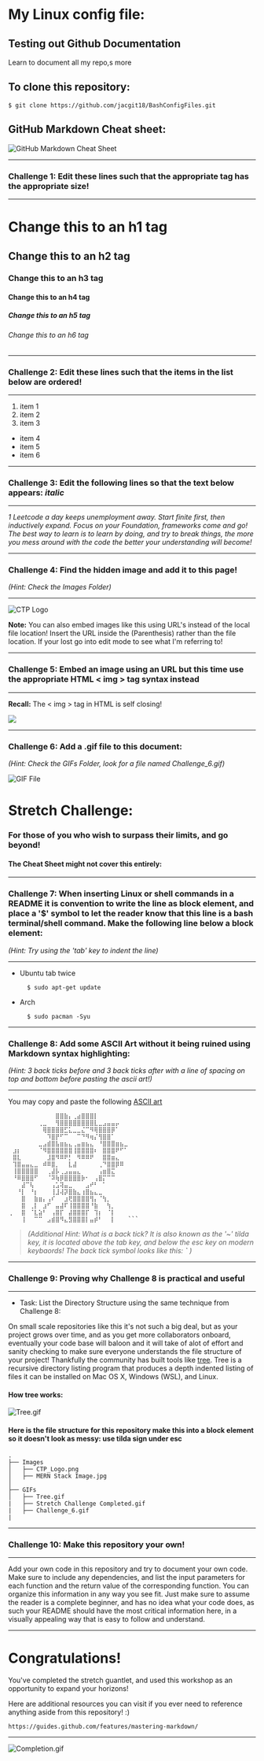 # My Linux config file:


## Testing out Github Documentation

Learn to document all my repo,s more 


## To clone this repository: 

    $ git clone https://github.com/jacgit18/BashConfigFiles.git

## GitHub Markdown Cheat sheet: 

![GitHub Markdown Cheat Sheet](/Images/Cheat_Sheet.png)

<hr>

### Challenge 1: Edit these lines such that the appropriate tag has the appropriate size! 

<hr>

# Change this to an h1 tag
## Change this to an h2 tag
### Change this to an h3 tag
#### Change this to an h4 tag
##### Change this to an h5 tag
###### Change this to an h6 tag

<hr>

### Challenge 2: Edit these lines such that the items in the list below are ordered! 

<hr>

1. item 1
2. item 2
3. item 3
- item 4
- item 5
- item 6

<hr>

### Challenge 3: Edit the following lines so that the text below appears: *italic*

<hr>

*1 Leetcode a day keeps unemployment away. Start finite first, then inductively expand. Focus on your Foundation, frameworks come and go! The best way to learn is to learn by doing, and try to break things, the more you mess around with the code the better your understanding will become!*
<hr>

### Challenge 4: Find the hidden image and add it to this page! 
*(Hint: Check the Images Folder)*

<hr>

![CTP Logo](/Images/CTP_Logo.jpg)

**Note:** You can also embed images like this using URL's instead of the local file location! 
Insert the URL inside the (Parenthesis) rather than the file location. 
If your lost go into edit mode to see what I'm referring to!

<hr>

### Challenge 5: Embed an image using an URL but this time use the appropriate HTML < img > tag syntax instead

<hr>

**Recall:** The < img > tag in HTML is self closing! 

<img src="https://i.pinimg.com/originals/7e/dc/1c/7edc1cf31629edd5b96e275a7d95d0e5.gif" />

<hr>

### Challenge 6: Add a .gif file to this document: 
*(Hint: Check the GIFs Folder, look for a file named Challenge_6.gif)* 

![ GIF File](/GIFs/Challenge_6.gif)

# Stretch Challenge: 
### For those of you who wish to surpass their limits, and go beyond!  
#### The Cheat Sheet might not cover this entirely:

<hr>

### Challenge 7: When inserting Linux or shell commands in a README it is convention to write the line as block element, and place a '$' symbol to let the reader know that this line is a bash terminal/shell command. Make the following line below a block element: 

*(Hint: Try using the 'tab' key to indent the line)*

<hr>

- Ubuntu tab twice
    
        $ sudo apt-get update

- Arch 

        $ sudo pacman -Syu

<hr>

### Challenge 8: Add some ASCII Art without it being ruined using Markdown syntax highlighting:
*(Hint: 3 back ticks before and 3 back ticks after with a line of spacing on top and bottom before pasting the ascii art!)*

<hr>

You may copy and paste the following <a href="https://www.twitchquotes.com/copypastas/3100">ASCII art</a>

```
⠀⠀⠀⠀⠀⠀⠀⠀⠀⠀⠀⣿⣿⣷⡄⢀⣴⣿⣿⣿⡇⠀⠀⠀⠀⠀⠀⠀
⠀⠀⠀⠀⠀⠀⠀⢀⣀⠀⠀⢻⣿⣿⣿⣿⣿⣿⣿⣿⣇⣀⣠⣤⣤⡤⠀⠀
⠀⠀⠀⠀⠀⠀⠀⠀⢿⣿⣿⣿⣿⣋⣅⣀⣀⣌⠉⠻⢿⣿⣿⣿⡿⠁⠀⠀
⠀⠀⠀⠀⠀⠀⠀⠀⠀⠹⣿⡟⠋⠉⠀⠀⠉⠙⠻⢶⡌⢻⣿⣿⠁⠀⠀⠀
⠀⠀⠀⠀⠀⠀⠀⣀⣠⣾⣿⣧⣶⣦⣄⢀⣤⣶⣦⣄⠀⠘⣿⣿⣿⣶⣦⣀
⠀⣰⡆⠀⠀⠀⠀⠈⠻⣿⣿⣿⣿⣿⣿⢸⣿⣿⣿⣿⠆⠀⣿⣿⣿⠟⠋⠁
⠀⣿⣇⠀⠀⠀⠀⠀⠀⣸⣿⠻⠿⠟⡃⠀⠻⠿⠿⠟⠀⠀⣿⣿⣶⣄⠀⠀
⠀⢹⣿⣤⣤⣄⣀⠀⠾⠿⣿⡀⠀⠀⣇⣼⠀⠀⠀⠀⠀⢀⠙⣿⣿⡿⠿⠀
⠀⢸⣿⣿⣿⣿⣿⠀⠀⢀⣼⡧⢀⣠⣤⣤⣄⠀⠀⠀⠀⢠⣶⣿⣍⠀⠀⠀
⠀⠘⠿⣿⣿⣿⠋⠀⠀⠈⠽⢷⡿⣿⣿⣿⣿⡷⠂⠀⢠⣿⡍⠉⠉⠀⠀⠀
⠀⠀⠀⣼⠉⢧⠀⠀⠀⠀⢠⣡⢽⣤⣀⠀⠀⠀⣠⠞⠃⠀⠁⠀⠀⠀⠀⠀
⠀⠀⠘⡇⠀⠘⡆⠀⠀⠀⢸⣸⢼⡽⣿⣷⣄⢰⣿⣦⣄⣀⠀⠀⠀⠀⠀⠀
⠀⠀⠀⣿⠀⠀⣷⣶⡄⢠⠎⠀⠀⣰⢟⣿⣿⣿⣿⢻⡄⠈⢳⡀⠀⠀⠀⠀
⠀⠀⠀⣿⠀⢀⡇⠀⣰⠋⠀⣤⣼⠏⢸⣿⣿⣿⣿⠘⣷⠀⠀⢳⡀⠀⠀⠀
⢀⠀⠀⣿⠀⠈⣇⣵⠃⠀⢠⣿⡏⠀⣼⣿⣿⣿⡏⠀⢹⡆⠀⠈⡇⠀⠀⠀
⠀⠀⠀⢸⠀⠀⠉⠉⠀⣠⣾⣿⠻⣄⣻⣿⣿⣿⡇⣤⡾⠃⠀⠀⡇⠀⠀⠀```

```

>*(Additional Hint: What is a back tick? It is also known as the '~' tilda key, 
it is located above the tab key, and below the esc key on modern keybaords! 
The back tick symbol looks like this: **`** )*

<hr>

### Challenge 9: Proving why Challenge 8 is practical and useful 

<hr>

- Task: List the Directory Structure using the same technique from Challenge 8: 

On small scale repositories like this it's not such a big deal, but as your project grows over time, and as you get more collaborators onboard,
eventually your code base will baloon and it will take of alot of effort and sanity checking to make sure everyone understands the file structure of your project! 
Thankfully the community has built tools like <a href="http://manpages.ubuntu.com/manpages/trusty/man1/tree.1.html">tree</a>. Tree is a recursive directory listing program that produces a depth indented listing of files it can be installed on Mac OS X, Windows (WSL), and Linux.

#### How tree works: 

![Tree.gif](/GIFs/Tree.gif)


#### Here is the file structure for this repository make this into a block element so it doesn't look as messy: use tilda sign under esc
```
.
├── Images
│   ├── CTP_Logo.png
│   ├── MERN Stack Image.jpg
│   
├── GIFs
│   ├── Tree.gif
|   ├── Stretch Challenge Completed.gif
|   ├── Challenge_6.gif
|   
```

<hr>

### Challenge 10: Make this repository your own! 

<hr>

Add your own code in this repository and try to document your own code. Make sure to include any dependencies, and list the input parameters for each function and the return value of the corresponding function. You can organize this information in any way you see fit. Just make sure to assume the reader is a complete beginner, and has no idea what your code does, as such your README should have the most critical information here, in a visually appealing way that is easy to follow and understand. 


<hr>

# Congratulations! 

You've completed the stretch guantlet, and used this workshop as an opportunity to expand your horizons! 

Here are additional resources you can visit if you ever need to reference anything aside from this repository!  :)

    https://guides.github.com/features/mastering-markdown/

<hr>

![Completion.gif](/GIFs/Completion.gif)


